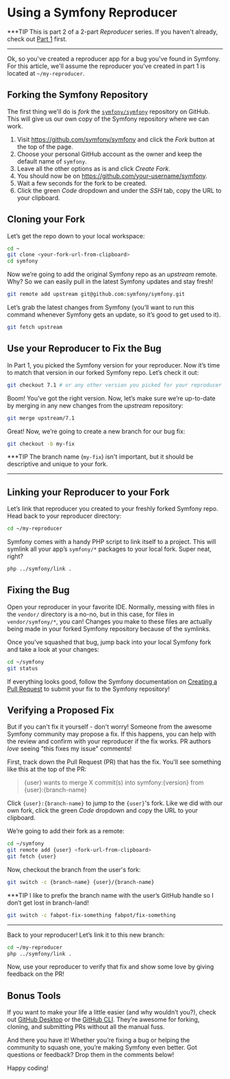 # Using a Symfony Reproducer

***TIP
This is part 2 of a 2-part _Reproducer_ series. If you haven't already, check
out [Part 1](https://symfonycasts.com/blog/symfony-reproducer) first.
***

Ok, so you've created a reproducer app for a bug you've found in Symfony. For
this article, we'll assume the reproducer you've created in part 1 is located
at `~/my-reproducer`.

## Forking the Symfony Repository

The first thing we'll do is _fork_ the [`symfony/symfony`](https://github.com/symfony/symfony)
repository on GitHub. This will give us our own copy of the Symfony repository
where we can work.

1. Visit https://github.com/symfony/symfony and click the _Fork_
   button at the top of the page.
2. Choose your personal GitHub account as the owner and keep the default name
   of `symfony`.
3. Leave all the other options as is and click _Create Fork_.
4. You should now be on https://github.com/your-username/symfony.
5. Wait a few seconds for the fork to be created.
6. Click the green _Code_ dropdown and under the _SSH_ tab,
   copy the URL to your clipboard.

## Cloning your Fork

Let’s get the repo down to your local workspace:

```bash
cd ~
git clone <your-fork-url-from-clipboard>
cd symfony
```

Now we’re going to add the original Symfony repo as an _upstream_ remote. Why?
So we can easily pull in the latest Symfony updates and stay fresh!

```bash
git remote add upstream git@github.com:symfony/symfony.git
```

Let’s grab the latest changes from Symfony (you’ll want to run this command
whenever Symfony gets an update, so it’s good to get used to it).

```bash
git fetch upstream
```

## Use your Reproducer to Fix the Bug

In Part 1, you picked the Symfony version for your reproducer. Now it’s time
to match that version in our forked Symfony repo. Let’s check it out:

```bash
git checkout 7.1 # or any other version you picked for your reproducer
```

Boom! You’ve got the right version. Now, let’s make sure we’re up-to-date
by merging in any new changes from the _upstream_ repository:

```bash
git merge upstream/7.1
```

Great! Now, we’re going to create a new branch for our bug fix:

```bash
git checkout -b my-fix
```

***TIP
The branch name (`my-fix`) isn't important, but it should be descriptive and
unique to your fork.
***

## Linking your Reproducer to your Fork

Let’s link that reproducer you created to your freshly forked Symfony repo.
Head back to your reproducer directory:

```bash
cd ~/my-reproducer
```

Symfony comes with a handy PHP script to link itself to a project. This will
symlink all your app’s `symfony/*` packages to your local fork. Super neat, right?

```bash
php ../symfony/link .
```

## Fixing the Bug

Open your reproducer in your favorite IDE. Normally, messing with files in the 
`vendor/` directory is a no-no, but in this case, for files in `vendor/symfony/*`,
you can! Changes you make to these files are actually being made in your forked
Symfony repository because of the symlinks.

Once you’ve squashed that bug, jump back into your local Symfony fork and take a
look at your changes:

```bash
cd ~/symfony
git status
```

If everything looks good, follow the Symfony documentation on
[Creating a Pull Request](https://symfony.com/doc/current/contributing/code/pull_requests.html#step-4-submit-your-pull-request)
to submit your fix to the Symfony repository!

## Verifying a Proposed Fix

But if you can't fix it yourself - don't worry! Someone from the awesome Symfony community
may propose a fix. If this happens, you can help with the review and confirm with your
reproducer if the fix works. PR authors _love_ seeing "this fixes my issue" comments!

First, track down the Pull Request (PR) that has the fix. You’ll see something like this
at the top of the PR:

> {user} wants to merge X commit(s) into symfony:{version} from {user}:{branch-name}

Click `{user}:{branch-name}` to jump to the `{user}`'s fork. Like we did with
our own fork, click the green _Code_ dropdown and copy the URL to your clipboard.

We’re going to add their fork as a remote:

```bash
cd ~/symfony
git remote add {user} <fork-url-from-clipboard>
git fetch {user}
```

Now, checkout the branch from the user's fork:

```bash
git switch -c {branch-name} {user}/{branch-name}
```

***TIP
I like to prefix the branch name with the user’s GitHub handle
so I don’t get lost in branch-land!

```bash
git switch -c fabpot-fix-something fabpot/fix-something
```
***

Back to your reproducer! Let’s link it to this new branch:

```bash
cd ~/my-reproducer
php ../symfony/link .
```

Now, use your reproducer to verify that fix and show some love by
giving feedback on the PR!

## Bonus Tools

If you want to make your life a little easier (and why wouldn’t you?), check out
[GitHub Desktop](https://github.com/apps/desktop) or the
[GitHub CLI](https://cli.github.com). They’re awesome for forking, cloning,
and submitting PRs without all the manual fuss.

And there you have it! Whether you’re fixing a bug or helping the community
to squash one, you’re making Symfony even better. Got questions or feedback?
Drop them in the comments below!

Happy coding!
